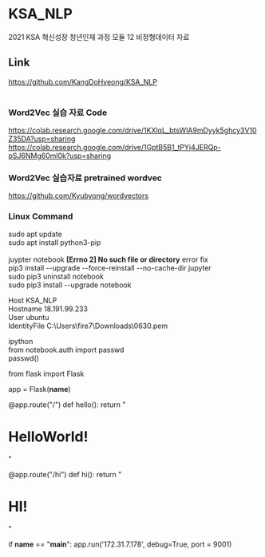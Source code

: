 # KSA_NLP
2021 KSA 혁신성장 청년인재 과정 모듈 12 비정형데이터 자료


## Link
https://github.com/KangDoHyeong/KSA_NLP<br><br>

### Word2Vec 실습 자료 Code
https://colab.research.google.com/drive/1KXlqL_btsWlA9mDyyk5ghcy3V10Z35DA?usp=sharing
https://colab.research.google.com/drive/1GptB5B1_tPYj4JERQp-pSJ6NMg60ml0k?usp=sharing

### Word2Vec 실습자료 pretrained wordvec
https://github.com/Kyubyong/wordvectors



### Linux Command


sudo apt update<br>
sudo apt install python3-pip<br>
<br>
juypter notebook <b>[Errno 2] No such file or directory</b> error fix<br>
pip3 install --upgrade --force-reinstall --no-cache-dir jupyter<br>
sudo pip3 uninstall notebook<br>
sudo pip3 install --upgrade notebook 


Host KSA_NLP<br>
    Hostname 18.191.99.233<br>
    User ubuntu<br>
    IdentityFile C:\Users\fire7\Downloads\0630.pem<br>

ipython<br>
from notebook.auth import passwd<br>
passwd()<br>

from flask import Flask

app = Flask(__name__)


@app.route("/")
def hello():
    return "<h1>HelloWorld!</h1>"

@app.route("/hi")
def hi():
    return "<h1>HI!</h1>"

if __name__ == "__main__":
    app.run('172.31.7.178', debug=True, port = 9001)
